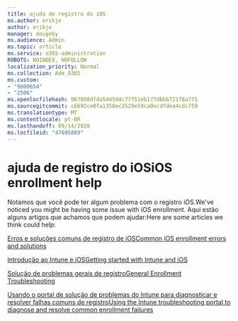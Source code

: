 ```yaml
---
title: ajuda de registro do iOS
ms.author: erikje
author: erikje
manager: dougeby
ms.audience: Admin
ms.topic: article
ms.service: o365-administration
ROBOTS: NOINDEX, NOFOLLOW
localization_priority: Normal
ms.collection: Adm_O365
ms.custom:
- "9000654"
- "2506"
ms.openlocfilehash: 967088dfda5445d4c77f51eb177dbbb721f8a775
ms.sourcegitcommit: c6692ce0fa1358ec3529e59ca0ecdfdea4cdc759
ms.translationtype: MT
ms.contentlocale: pt-BR
ms.lasthandoff: 09/14/2020
ms.locfileid: "47695889"
---
```

# <a name="ios-enrollment-help"></a><span data-ttu-id="7e1a8-102">ajuda de registro do iOS</span><span class="sxs-lookup"><span data-stu-id="7e1a8-102">iOS enrollment help</span></span>

<span data-ttu-id="7e1a8-103">Notamos que você pode ter algum problema com o registro iOS.</span><span class="sxs-lookup"><span data-stu-id="7e1a8-103">We've noticed you might be having some issue with iOS enrollment.</span></span> <span data-ttu-id="7e1a8-104">Aqui estão alguns artigos que achamos que podem ajudar:</span><span class="sxs-lookup"><span data-stu-id="7e1a8-104">Here are some articles we think could help:</span></span> 

[<span data-ttu-id="7e1a8-105">Erros e soluções comuns de registro de iOS</span><span class="sxs-lookup"><span data-stu-id="7e1a8-105">Common iOS enrollment errors and solutions</span></span>](https://support.microsoft.com/help/4039809/troubleshooting-ios-device-enrollment-in-intune)

[<span data-ttu-id="7e1a8-106">Introdução ao Intune e iOS</span><span class="sxs-lookup"><span data-stu-id="7e1a8-106">Getting started with Intune and iOS</span></span>](https://docs.microsoft.com/intune/enrollment/ios-enroll)

[<span data-ttu-id="7e1a8-107">Solução de problemas gerais de registro</span><span class="sxs-lookup"><span data-stu-id="7e1a8-107">General Enrollment Troubleshooting</span></span>](https://docs.microsoft.com/intune/enrollment/troubleshoot-device-enrollment-in-intune)

[<span data-ttu-id="7e1a8-108">Usando o portal de solução de problemas do Intune para diagnosticar e resolver falhas comuns de registro</span><span class="sxs-lookup"><span data-stu-id="7e1a8-108">Using the Intune troubleshooting portal to diagnose and resolve common enrollment failures</span></span>](https://docs.microsoft.com/intune/help-desk-operators)